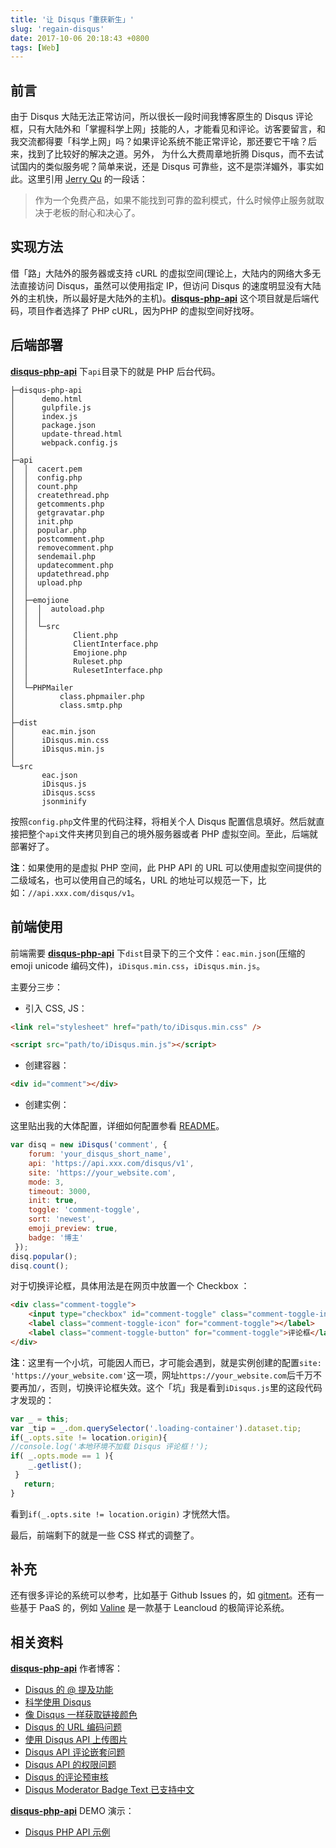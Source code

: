 ```yaml
---
title: '让 Disqus「重获新生」'
slug: 'regain-disqus'
date: 2017-10-06 20:18:43 +0800
tags: [Web]
---
```


## 前言

由于 Disqus 大陆无法正常访问，所以很长一段时间我博客原生的 Disqus 评论框，只有大陆外和「掌握科学上网」技能的人，才能看见和评论。访客要留言，和我交流都得要「科学上网」吗？如果评论系统不能正常评论，那还要它干啥？后来，找到了比较好的解决之道。另外， 为什么大费周章地折腾 Disqus，而不去试试国内的类似服务呢？简单来说，还是 Disqus 可靠些，这不是崇洋媚外，事实如此。这里引用 [Jerry Qu](https://imququ.com) 的一段话：  

<!-- more -->

> 作为一个免费产品，如果不能找到可靠的盈利模式，什么时候停止服务就取决于老板的耐心和决心了。

## 实现方法

借「路」大陆外的服务器或支持 cURL 的虚拟空间(理论上，大陆内的网络大多无法直接访问 Disqus，虽然可以使用指定 IP，但访问 Disqus 的速度明显没有大陆外的主机快，所以最好是大陆外的主机)。[**disqus-php-api**](https://github.com/fooleap/disqus-php-api) 这个项目就是后端代码，项目作者选择了 PHP cURL，因为PHP 的虚拟空间好找呀。  

## 后端部署

[**disqus-php-api**](https://github.com/fooleap/disqus-php-api)  下`api`目录下的就是 PHP 后台代码。  

```
├─disqus-php-api
│      demo.html
│      gulpfile.js
│      index.js
│      package.json
│      update-thread.html
│      webpack.config.js
│
├─api
│  │  cacert.pem
│  │  config.php
│  │  count.php
│  │  createthread.php
│  │  getcomments.php
│  │  getgravatar.php
│  │  init.php
│  │  popular.php
│  │  postcomment.php
│  │  removecomment.php
│  │  sendemail.php
│  │  updatecomment.php
│  │  updatethread.php
│  │  upload.php
│  │
│  ├─emojione
│  │  │  autoload.php
│  │  │
│  │  └─src
│  │          Client.php
│  │          ClientInterface.php
│  │          Emojione.php
│  │          Ruleset.php
│  │          RulesetInterface.php
│  │
│  └─PHPMailer
│          class.phpmailer.php
│          class.smtp.php
│
├─dist
│      eac.min.json
│      iDisqus.min.css
│      iDisqus.min.js
│
└─src
       eac.json
       iDisqus.js
       iDisqus.scss
       jsonminify
```



按照`config.php`文件里的代码注释，将相关个人 Disqus  配置信息填好。然后就直接把整个`api`文件夹拷贝到自己的境外服务器或者 PHP 虚拟空间。至此，后端就部署好了。

**注**：如果使用的是虚拟 PHP 空间，此 PHP API 的 URL 可以使用虚拟空间提供的二级域名，也可以使用自己的域名，URL 的地址可以规范一下，比如：`//api.xxx.com/disqus/v1`。  

## 前端使用

前端需要 [**disqus-php-api**](https://github.com/fooleap/disqus-php-api) 下`dist`目录下的三个文件：`eac.min.json`(压缩的 emoji unicode 编码文件)，`iDisqus.min.css`，`iDisqus.min.js`。  

主要分三步：

- 引入 CSS, JS： 

```html
<link rel="stylesheet" href="path/to/iDisqus.min.css" />
```

```html
<script src="path/to/iDisqus.min.js"></script>
```

- 创建容器：

```html
<div id="comment"></div>
```

- 创建实例：

这里贴出我的大体配置，详细如何配置参看 [README](https://github.com/fooleap/disqus-php-api/blob/master/readme.md)。

```javascript
var disq = new iDisqus('comment', {
    forum: 'your_disqus_short_name',
    api: 'https://api.xxx.com/disqus/v1',
    site: 'https://your_website.com',
    mode: 3,
    timeout: 3000,
    init: true,
    toggle: 'comment-toggle',
    sort: 'newest',
    emoji_preview: true,
	badge: '博主'
 });
disq.popular();
disq.count();
```



对于切换评论框，具体用法是在网页中放置一个 Checkbox ：

```html
<div class="comment-toggle"> 
	<input type="checkbox" id="comment-toggle" class="comment-toggle-input" disabled> 
	<label class="comment-toggle-icon" for="comment-toggle"></label> 
	<label class="comment-toggle-button" for="comment-toggle">评论框</label> 
</div>
```



**注**：这里有一个小坑，可能因人而已，才可能会遇到，就是实例创建的配置`site: 'https://your_website.com'`这一项，网址`https://your_website.com`后千万不要再加`/`，否则，切换评论框失效。这个「坑」我是看到`iDisqus.js`里的这段代码才发现的：

```javascript
var _ = this;
var _tip = _.dom.querySelector('.loading-container').dataset.tip;
if(_.opts.site != location.origin){
//console.log('本地环境不加载 Disqus 评论框！');
if( _.opts.mode == 1 ){
	_.getlist();
 }
   return;
}
```

看到`if(_.opts.site != location.origin)` 才恍然大悟。  

最后，前端剩下的就是一些 CSS 样式的调整了。

## 补充

还有很多评论的系统可以参考，比如基于 Github Issues 的，如 [gitment](https://github.com/imsun/gitment)。还有一些基于 PaaS 的，例如 [Valine](https://github.com/xCss/Valine) 是一款基于 Leancloud 的极简评论系统。



## 相关资料

[**disqus-php-api**](https://github.com/fooleap/disqus-php-api) 作者博客：  

- [Disqus 的 @ 提及功能](http://blog.fooleap.org/mention-people-on-disqus.html)   
- [科学使用 Disqus ](http://blog.fooleap.org/use-disqus-correctly.html) 
- [像 Disqus 一样获取链接颜色 ](http://blog.fooleap.org/get-link-color-like-disqus.html) 
- [Disqus 的 URL 编码问题 ](http://blog.fooleap.org/disqus-url-encode.html) 
- [使用 Disqus API 上传图片](http://blog.fooleap.org/use-disqus-api-to-upload-image.html)  
- [Disqus API 评论嵌套问题](http://blog.fooleap.org/disqus-api-comments-order-by-desc.html)  
- [Disqus API 的权限问题 ](http://blog.fooleap.org/disqus-api-permissions.html) 
- [Disqus 的评论预审核 ](http://blog.fooleap.org/pre-moderation-on-disqus.html) 
- [Disqus Moderator Badge Text 已支持中文](http://blog.fooleap.org/disqus-moderator-badge-text.html)  



[**disqus-php-api**](https://github.com/fooleap/disqus-php-api) DEMO 演示：

- [Disqus PHP API 示例](http://blog.fooleap.org/disqus-php-api.html)  



